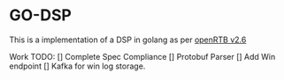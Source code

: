 # GO-DSP

This is a implementation of a DSP in golang as per [openRTB v2.6](https://github.com/InteractiveAdvertisingBureau/openrtb2.x/blob/main/2.6.md)


Work TODO:
[] Complete Spec Compliance
[] Protobuf Parser
[] Add Win endpoint
[] Kafka for win log storage.
